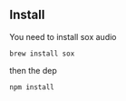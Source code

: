 ## Install

You need to install sox audio

```brew install sox```

then the dep

```
npm install
```
